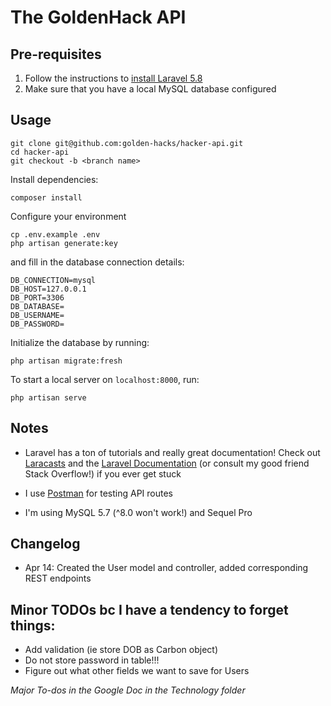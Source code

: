 # The GoldenHack API

## Pre-requisites

1. Follow the instructions to [install Laravel 5.8](https://laravel.com/docs/5.8)
2. Make sure that you have a local MySQL database configured

## Usage

```
git clone git@github.com:golden-hacks/hacker-api.git
cd hacker-api
git checkout -b <branch name>
```

Install dependencies:
```
composer install
```

Configure your environment
```
cp .env.example .env
php artisan generate:key
```
and fill in the database connection details:
```
DB_CONNECTION=mysql
DB_HOST=127.0.0.1
DB_PORT=3306
DB_DATABASE=
DB_USERNAME=
DB_PASSWORD=
```
Initialize the database by running:
```
php artisan migrate:fresh
```

To start a local server on `localhost:8000`, run:
```
php artisan serve
```


## Notes
- Laravel has a ton of tutorials and really great documentation!
Check out [Laracasts](https://laracasts.com/series/laravel-from-scratch-2018) and the [Laravel Documentation](https://laravel.com/docs/5.8) (or consult my good friend Stack Overflow!) if you ever get stuck

- I use [Postman](https://www.getpostman.com/) for testing API routes

- I'm using MySQL 5.7 (^8.0 won't work!) and Sequel Pro

## Changelog
- Apr 14: Created the User model and controller, added corresponding REST endpoints

## Minor TODOs bc I have a tendency to forget things:
- Add validation (ie store DOB as Carbon object)
- Do not store password in table!!!
- Figure out what other fields we want to save for Users

_Major To-dos in the Google Doc in the Technology folder_
